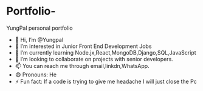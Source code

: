 # Portfolio-
YungPal personal portfolio 
- 👋 Hi, I’m @Yungpal
- 👀 I’m interested in Junior Front End Development Jobs
- 🌱 I’m currently learning Node.jx,React,MongoDB,Django,SQL,JavaScript
- 💞️ I’m looking to collaborate on projects with senior developers.
- 📫 You can reach me through email,linkdn,WhatsApp.
- 😄 Pronouns: He
- ⚡ Fun fact: If a code is trying to give me headache I will just close the Pc
